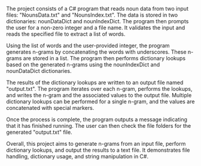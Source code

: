 The project consists of a C# program that reads noun data from two input files: "NounsData.txt" and "NounsIndex.txt". The data is stored in two dictionaries: nounDataDict and nounIndexDict. The program then prompts the user for a non-zero integer and a file name. It validates the input and reads the specified file to extract a list of words.

Using the list of words and the user-provided integer, the program generates n-grams by concatenating the words with underscores. These n-grams are stored in a list. The program then performs dictionary lookups based on the generated n-grams using the nounIndexDict and nounDataDict dictionaries.

The results of the dictionary lookups are written to an output file named "output.txt". The program iterates over each n-gram, performs the lookups, and writes the n-gram and the associated values to the output file. Multiple dictionary lookups can be performed for a single n-gram, and the values are concatenated with special markers.

Once the process is complete, the program outputs a message indicating that it has finished running. The user can then check the file folders for the generated "output.txt" file.

Overall, this project aims to generate n-grams from an input file, perform dictionary lookups, and output the results to a text file. It demonstrates file handling, dictionary usage, and string manipulation in C#.